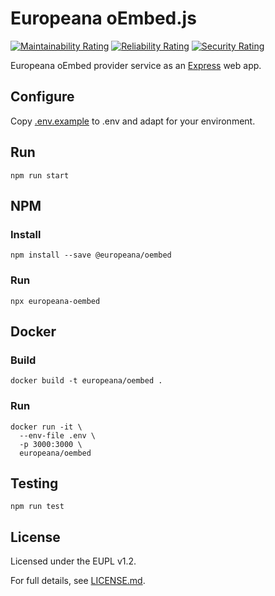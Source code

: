 # Europeana oEmbed.js

[![Maintainability Rating](https://sonarcloud.io/api/project_badges/measure?project=europeana_oembed.js&metric=sqale_rating)](https://sonarcloud.io/dashboard?id=europeana_oembed.js)
[![Reliability Rating](https://sonarcloud.io/api/project_badges/measure?project=europeana_oembed.js&metric=reliability_rating)](https://sonarcloud.io/dashboard?id=europeana_oembed.js)
[![Security Rating](https://sonarcloud.io/api/project_badges/measure?project=europeana_oembed.js&metric=security_rating)](https://sonarcloud.io/dashboard?id=europeana_oembed.js)

Europeana oEmbed provider service as an [Express](https://expressjs.com/) web
app.

## Configure

Copy [.env.example](.env.example) to .env and
adapt for your environment.

## Run

```
npm run start
```

## NPM

### Install

```
npm install --save @europeana/oembed
```

### Run

```
npx europeana-oembed
```

## Docker

### Build

```
docker build -t europeana/oembed .
```

### Run

```
docker run -it \
  --env-file .env \
  -p 3000:3000 \
  europeana/oembed
```

## Testing

```
npm run test
```

## License

Licensed under the EUPL v1.2.

For full details, see [LICENSE.md](LICENSE.md).
